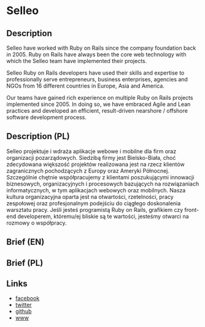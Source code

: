 Selleo
======


Description
-----------
Selleo have worked with Ruby on Rails since the company foundation back in 2005. Ruby on Rails have always been the core web technology with which the Selleo team have implemented their projects.

Selleo Ruby on Rails developers have used their skills and expertise to professionally serve entrepreneurs, business enterprises, agencies and NGOs from 16 different countries in Europe, Asia and America.

Our teams have gained rich experience on multiple Ruby on Rails projects implemented since 2005. In doing so, we have embraced Agile and Lean practices and developed an efficient, result-driven nearshore / offshore software development process.


Description (PL)
----------------
Selleo projektuje i wdraża aplikacje webowe i mobilne dla firm oraz organizacji pozarządowych. Siedzibą firmy jest Bielsko-Biała, choć zdecydowana większość projektów realizowana jest na rzecz klientów zagranicznych pochodzących z Europy oraz Ameryki Północnej. Szczególnie chętnie współpracujemy z klientami poszukującymi innowacji biznesowych, organizacyjnych i procesowych bazujących na rozwiązaniach informatycznych, w tym aplikacjach webowych oraz mobilnych. Nasza kultura organizacyjna oparta jest na otwartości, rzetelności, pracy zespołowej oraz profesjonalnym podejściu do ciągłego doskonalenia warsztatu pracy. Jeśli jesteś programistą Ruby on Rails, grafikiem czy front-end developerem, któremu/ej bliskie są te wartości, jesteśmy otwarci na rozmowy o współpracy.


Brief (EN)
----------


Brief (PL)
----------


Links
-----
- [facebook](https://www.facebook.com/Selleo.Web.Mobile.Developers)
- [twitter](https://twitter.com/selleo)
- [github](https://github.com/selleo)
- [www](http://selleo.com/)
